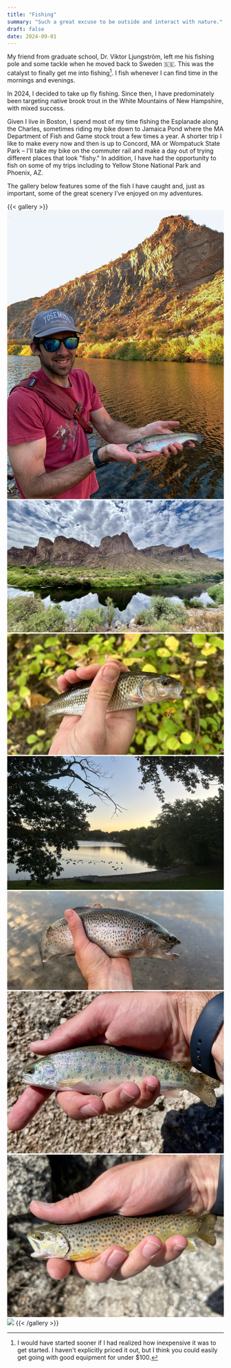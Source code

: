 ```yaml
---
title: "Fishing"
summary: "Such a great excuse to be outside and interact with nature."
draft: false
date: 2024-09-01
---
```


My friend from graduate school, Dr. Viktor Ljungström, left me his fishing pole and some tackle when he moved back to Sweden 🇸🇪.
This was the catalyst to finally get me into fishing[^1].
I fish whenever I can find time in the mornings and evenings.

[^1]: I would have started sooner if I had realized how inexpensive it was to get started. I haven't explicitly priced it out, but I think you could easily get going with good equipment for under $100.

In 2024, I decided to take up fly fishing.
Since then, I have predominately been targeting native brook trout in the White Mountains of New Hampshire, with mixed success.

Given I live in Boston, I spend most of my time fishing the Esplanade along the Charles, sometimes riding my bike down to Jamaica Pond where the MA Department of Fish and Game stock trout a few times a year.
A shorter trip I like to make every now and then is up to Concord, MA or Wompatuck State Park – I'll take my bike on the commuter rail and make a day out of trying different places that look "fishy."
In addition, I have had the opportunity to fish on some of my trips including to Yellow Stone National Park and Phoenix, AZ.

The gallery below features some of the fish I have caught and, just as important, some of the great scenery I've enjoyed on my adventures.

{{< gallery >}}
    <img src="assets/IMG_6400.jpeg" class="grid-w50" />
    <img src="assets/IMG_6418.jpeg" class="grid-w50" />
    <img src="assets/IMG_7193.jpeg" class="grid-w50" />
    <img src="assets/IMG_7173.jpeg" class="grid-w50" />
    <img src="assets/IMG_7269.jpeg" class="grid-w50" />
    <img src="assets/IMG_6966.jpeg" class="grid-w50" />
    <img src="assets/IMG_6983.jpeg" class="grid-w50" />
    <img src="assets/IMG_6958.jpeg" class="grid-w100" />
{{< /gallery >}}
